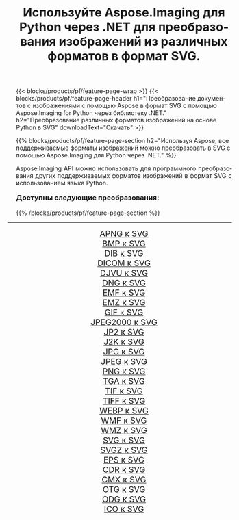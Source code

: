 ﻿---
title: Используйте Aspose.Imaging для Python через .NET для преобразования изображений из различных форматов в формат SVG. 
weight: 3920
url: /ru/python-net/conversion/to/svg/ 
lang: ru
langdirlevel: 2
locales: zh-hans,ja,it,ru,de,es,fr,nl,id,lt,pl,pt,vi,tr,ko,zh-hant,ar,hi,th,sv,cs,uk,he
description: Вы можете использовать Aspose.Imaging for Python через библиотеку .NET для преобразования различных форматов в формат SVG.
---

{{< blocks/products/pf/feature-page-wrap >}}
{{< blocks/products/pf/feature-page-header h1="Преобразование документов с изображениями с помощью Aspose в формат SVG с помощью Aspose.Imaging for Python через библиотеку .NET." h2="Преобразование различных форматов изображений на основе Python в SVG" downloadText="Скачать" >}}


{{% blocks/products/pf/feature-page-section  h2="Используя Aspose, все поддерживаемые форматы изображений можно преобразовать в SVG с помощью Aspose.Imaging для Python через .NET." %}}
<p align=justify>Aspose.Imaging API можно использовать для программного преобразования других поддерживаемых форматов изображений в формат SVG с использованием языка Python.</p>
<h3 style="margin-top:16px;">
Доступны следующие преобразования:
</h3>
{{% /blocks/products/pf/feature-page-section %}}
<div class="container-fluid productfamilypage bg-gray">
    <div class="convertypes bg-gray agp-content section">
        <div class="container">
		<hr style="margin-left:-20px;"/>
		<div class="row other-converters" style="gap: 10px;font-size: 19px;text-align:center;">
		    <div class='col-md-3 other-converter remove-lp remove-rp'><a href="/imaging/ru/python-net/conversion/apng-to-svg/" style="padding:15px;">APNG к SVG</a></div>
<div class='col-md-3 other-converter remove-lp remove-rp'><a href="/imaging/ru/python-net/conversion/bmp-to-svg/" style="padding:15px;">BMP к SVG</a></div>
<div class='col-md-3 other-converter remove-lp remove-rp'><a href="/imaging/ru/python-net/conversion/dib-to-svg/" style="padding:15px;">DIB к SVG</a></div>
<div class='col-md-3 other-converter remove-lp remove-rp'><a href="/imaging/ru/python-net/conversion/dicom-to-svg/" style="padding:15px;">DICOM к SVG</a></div>
<div class='col-md-3 other-converter remove-lp remove-rp'><a href="/imaging/ru/python-net/conversion/djvu-to-svg/" style="padding:15px;">DJVU к SVG</a></div>
<div class='col-md-3 other-converter remove-lp remove-rp'><a href="/imaging/ru/python-net/conversion/dng-to-svg/" style="padding:15px;">DNG к SVG</a></div>
<div class='col-md-3 other-converter remove-lp remove-rp'><a href="/imaging/ru/python-net/conversion/emf-to-svg/" style="padding:15px;">EMF к SVG</a></div>
<div class='col-md-3 other-converter remove-lp remove-rp'><a href="/imaging/ru/python-net/conversion/emz-to-svg/" style="padding:15px;">EMZ к SVG</a></div>
<div class='col-md-3 other-converter remove-lp remove-rp'><a href="/imaging/ru/python-net/conversion/gif-to-svg/" style="padding:15px;">GIF к SVG</a></div>
<div class='col-md-3 other-converter remove-lp remove-rp'><a href="/imaging/ru/python-net/conversion/jpeg2000-to-svg/" style="padding:15px;">JPEG2000 к SVG</a></div>
<div class='col-md-3 other-converter remove-lp remove-rp'><a href="/imaging/ru/python-net/conversion/jp2-to-svg/" style="padding:15px;">JP2 к SVG</a></div>
<div class='col-md-3 other-converter remove-lp remove-rp'><a href="/imaging/ru/python-net/conversion/j2k-to-svg/" style="padding:15px;">J2K к SVG</a></div>
<div class='col-md-3 other-converter remove-lp remove-rp'><a href="/imaging/ru/python-net/conversion/jpg-to-svg/" style="padding:15px;">JPG к SVG</a></div>
<div class='col-md-3 other-converter remove-lp remove-rp'><a href="/imaging/ru/python-net/conversion/jpeg-to-svg/" style="padding:15px;">JPEG к SVG</a></div>
<div class='col-md-3 other-converter remove-lp remove-rp'><a href="/imaging/ru/python-net/conversion/png-to-svg/" style="padding:15px;">PNG к SVG</a></div>
<div class='col-md-3 other-converter remove-lp remove-rp'><a href="/imaging/ru/python-net/conversion/tga-to-svg/" style="padding:15px;">TGA к SVG</a></div>
<div class='col-md-3 other-converter remove-lp remove-rp'><a href="/imaging/ru/python-net/conversion/tif-to-svg/" style="padding:15px;">TIF к SVG</a></div>
<div class='col-md-3 other-converter remove-lp remove-rp'><a href="/imaging/ru/python-net/conversion/tiff-to-svg/" style="padding:15px;">TIFF к SVG</a></div>
<div class='col-md-3 other-converter remove-lp remove-rp'><a href="/imaging/ru/python-net/conversion/webp-to-svg/" style="padding:15px;">WEBP к SVG</a></div>
<div class='col-md-3 other-converter remove-lp remove-rp'><a href="/imaging/ru/python-net/conversion/wmf-to-svg/" style="padding:15px;">WMF к SVG</a></div>
<div class='col-md-3 other-converter remove-lp remove-rp'><a href="/imaging/ru/python-net/conversion/wmz-to-svg/" style="padding:15px;">WMZ к SVG</a></div>
<div class='col-md-3 other-converter remove-lp remove-rp'><a href="/imaging/ru/python-net/conversion/svg-to-svg/" style="padding:15px;">SVG к SVG</a></div>
<div class='col-md-3 other-converter remove-lp remove-rp'><a href="/imaging/ru/python-net/conversion/svgz-to-svg/" style="padding:15px;">SVGZ к SVG</a></div>
<div class='col-md-3 other-converter remove-lp remove-rp'><a href="/imaging/ru/python-net/conversion/eps-to-svg/" style="padding:15px;">EPS к SVG</a></div>
<div class='col-md-3 other-converter remove-lp remove-rp'><a href="/imaging/ru/python-net/conversion/cdr-to-svg/" style="padding:15px;">CDR к SVG</a></div>
<div class='col-md-3 other-converter remove-lp remove-rp'><a href="/imaging/ru/python-net/conversion/cmx-to-svg/" style="padding:15px;">CMX к SVG</a></div>
<div class='col-md-3 other-converter remove-lp remove-rp'><a href="/imaging/ru/python-net/conversion/otg-to-svg/" style="padding:15px;">OTG к SVG</a></div>
<div class='col-md-3 other-converter remove-lp remove-rp'><a href="/imaging/ru/python-net/conversion/odg-to-svg/" style="padding:15px;">ODG к SVG</a></div>
<div class='col-md-3 other-converter remove-lp remove-rp'><a href="/imaging/ru/python-net/conversion/ico-to-svg/" style="padding:15px;">ICO к SVG</a></div>
                </div>
        </div>
    </div>
</div>
<br/>

